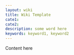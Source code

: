 ```yaml
---
layout: wiki
title: Wiki Template
cate1:
cate2:
description: some word here
keywords: keyword1, keyword2
---
```


Content here
